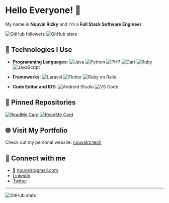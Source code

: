 # Hello Everyone! 👋

My name is **Nouval Rizky** and I'm a **Full Stack Software Engineer**.

![GitHub followers](https://img.shields.io/github/followers/nouvalrz?style=social)
![GitHub stars](https://img.shields.io/github/stars/nouvalrz?style=social)

## 🚀 Technologies I Use
- **Programming Languages:**
  ![Java](https://img.shields.io/badge/Code-Java-informational?style=flat&logo=java&logoColor=white&color=007396)
  ![Python](https://img.shields.io/badge/Code-Python-informational?style=flat&logo=python&logoColor=white&color=3776AB)
  ![PHP](https://img.shields.io/badge/Code-PHP-informational?style=flat&logo=php&logoColor=white&color=777BB4)
  ![Dart](https://img.shields.io/badge/Code-Dart-informational?style=flat&logo=dart&logoColor=white&color=0175C2)
  ![Ruby](https://img.shields.io/badge/Code-Ruby-informational?style=flat&logo=ruby&logoColor=white&color=CC342D)
  ![JavaScript](https://img.shields.io/badge/Code-JavaScript-informational?style=flat&logo=javascript&logoColor=white&color=F7DF1E)

- **Frameworks:**
  ![Laravel](https://img.shields.io/badge/Framework-Laravel-informational?style=flat&logo=laravel&logoColor=white&color=FF2D20)
  ![Flutter](https://img.shields.io/badge/Framework-Flutter-informational?style=flat&logo=flutter&logoColor=white&color=02569B)
  ![Ruby on Rails](https://img.shields.io/badge/Framework-Ruby%20On%20Rails-informational?style=flat&logo=rubyonrails&logoColor=white&color=CC0000)

- **Code Editor and IDE:**
  ![Android Studio](https://img.shields.io/badge/IDE-Android%20Studio-informational?style=flat&logo=android-studio&logoColor=white&color=3DDC84)
  ![VS Code](https://img.shields.io/badge/IDE-VS%20Code-informational?style=flat&logo=visual-studio-code&logoColor=white&color=007ACC)

## 📌 Pinned Repositories
[![ReadMe Card](https://github-readme-stats.vercel.app/api/pin/?username=nouvalrz&repo=kateringku_mobile)](https://github.com/nouvalrz/kateringku_mobile)
[![ReadMe Card](https://github-readme-stats.vercel.app/api/pin/?username=nouvalrz&repo=gigih-family-catering)](https://github.com/nouvalrz/gigih-family-catering)

## 🌐 Visit My Portfolio
Check out my personal website: [nouvalrz.tech](https://nouvalrz.tech)

## 🔗 Connect with me
- 📧 nouvalr@gmail.com
- [LinkedIn](https://linkedin.com/in/nouvalrz)
- [Twitter](https://twitter.com/nouvalrizky444)

---

![GitHub stats](https://github-readme-stats.vercel.app/api?username=nouvalrz&show_icons=true&theme=radical)
